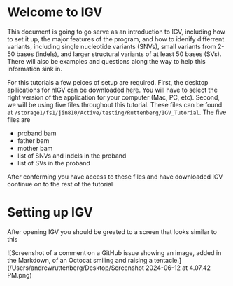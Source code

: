 # Welcome to IGV
This document is going to go serve as an introduction to IGV, including how to set it up, the major features of the program, and how to idenify differrent variants, including single nucleotide variants (SNVs), small variants from 2-50 bases (indels), and larger structural variants of at least 50 bases (SVs). There will also be examples and questions along the way to help this information sink in. 

For this tutorials a few peices of setup are required. First, the desktop apllications for nIGV can be downloaded [here](https://igv.org/doc/desktop/#DownloadPage/). You will have to select the right version of the application for your computer (Mac, PC, etc). Second, we will be using five files throughout this tutorial. These files can be found at `/storage1/fs1/jin810/Active/testing/Ruttenberg/IGV_Tutorial`. The five files are
- proband bam
- father bam
- mother bam
- list of SNVs and indels in the proband
- list of SVs in the proband
  
After conferming you have access to these files and have downloaded IGV continue on to the rest of the tutorial

# Setting up IGV
After opening IGV you should be greated to a screen that looks similar to this

![Screenshot of a comment on a GitHub issue showing an image, added in the Markdown, of an Octocat smiling and raising a tentacle.](/Users/andrewruttenberg/Desktop/Screenshot 2024-06-12 at 4.07.42 PM.png)
